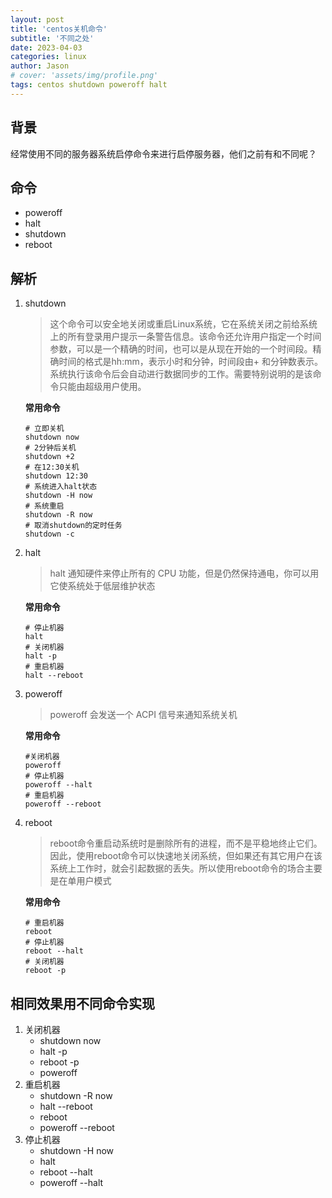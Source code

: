 ```yaml
---
layout: post
title: 'centos关机命令'
subtitle: '不同之处'
date: 2023-04-03
categories: linux
author: Jason
# cover: 'assets/img/profile.png'
tags: centos shutdown poweroff halt
---
```


## 背景

经常使用不同的服务器系统启停命令来进行启停服务器，他们之前有和不同呢？

## 命令

- poweroff
- halt
- shutdown
- reboot

## 解析

1. shutdown

   > 这个命令可以安全地关闭或重启Linux系统，它在系统关闭之前给系统上的所有登录用户提示一条警告信息。该命令还允许用户指定一个时间参数，可以是一个精确的时间，也可以是从现在开始的一个时间段。精确时间的格式是hh:mm，表示小时和分钟，时间段由+ 和分钟数表示。系统执行该命令后会自动进行数据同步的工作。需要特别说明的是该命令只能由超级用户使用。

   **常用命令**

   ```shell
   # 立即关机
   shutdown now
   # 2分钟后关机
   shutdown +2
   # 在12:30关机
   shutdown 12:30
   # 系统进入halt状态
   shutdown -H now
   # 系统重启
   shutdown -R now
   # 取消shutdown的定时任务
   shutdown -c
   ```

2. halt

   > halt 通知硬件来停止所有的 CPU 功能，但是仍然保持通电，你可以用它使系统处于低层维护状态

   **常用命令**

   ```shell
   # 停止机器 
   halt
   # 关闭机器
   halt -p
   # 重启机器
   halt --reboot
   ```

3. poweroff

   > poweroff 会发送一个 ACPI 信号来通知系统关机

   **常用命令**

   ```shell
   #关闭机器
   poweroff
   # 停止机器
   poweroff --halt
   # 重启机器
   poweroff --reboot
   ```

4. reboot

   > reboot命令重启动系统时是删除所有的进程，而不是平稳地终止它们。因此，使用reboot命令可以快速地关闭系统，但如果还有其它用户在该系统上工作时，就会引起数据的丢失。所以使用reboot命令的场合主要是在单用户模式

   **常用命令**

   ```shell
   # 重启机器
   reboot
   # 停止机器
   reboot --halt
   # 关闭机器
   reboot -p
   ```

## 相同效果用不同命令实现

1. 关闭机器
   - shutdown now
   - halt -p
   - reboot -p
   - poweroff
2. 重启机器
   - shutdown -R now
   - halt --reboot
   - reboot
   - poweroff --reboot
3. 停止机器
   - shutdown -H now
   - halt
   - reboot --halt
   - poweroff --halt
